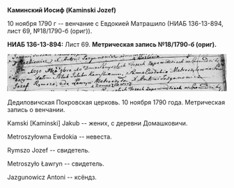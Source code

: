 **Каминский Иосиф (Kaminski Jozef)**

10 ноября 1790 г -- венчание с Евдокией Матрашило (НИАБ 136-13-894, лист
69, №18/1790-б (ориг)).

**НИАБ 136-13-894:** Лист 69. **Метрическая запись №18/1790-б (ориг).**

![](./media/24f18c85fe7f8905ee16b86c96299b37e6a3de61.png)

Дедиловичская Покровская церковь. 10 ноября 1790 года. Метрическая
запись о венчании.

Kamski \[Kaminski\] Jakub -- жених, с деревни Домашковичи.

Metroszyłowna Ewdokia -- невеста.

Rymszo Jozef -- свидетель.

Metroszyło Ławryn -- свидетель.

Jazgunowicz Antoni -- ксёндз.
